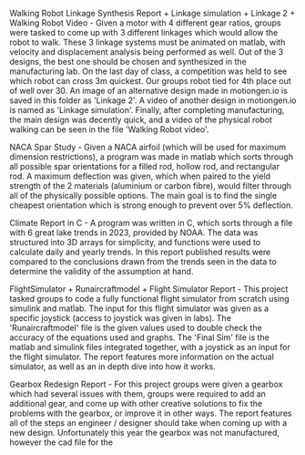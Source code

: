 Walking Robot Linkage Synthesis Report + Linkage simulation + Linkage 2 + Walking Robot Video - Given a motor with 4 different gear ratios, groups were tasked to come up with 3 different linkages which would allow the robot to walk. These 3 linkage systems must be animated on matlab, with velocity and displacement analysis being performed as well. Out of the 3 designs, the best one should be chosen and synthesized in the manufacturing lab. On the last day of class, a competition was held to see which robot can cross 3m quickest. Our groups robot tied for 4th place out of well over 30. An image of an alternative design made in motiongen.io is saved in this folder as 'Linkage 2'. A video of another design in motiongen.io is named as 'Linkage simulation'. Finally, after completing manufacturing, the main design was decently quick, and a video of the physical robot walking can be seen in the file 'Walking Robot video'.

NACA Spar Study - Given a NACA airfoil (which will be used for maximum dimension restrictions), a program was made in matlab which sorts through all possible spar orientations for a filled rod, hollow rod, and rectangular rod. A maximum deflection was given, which when paired to the yield strength of the 2 materials (aluminium or carbon fibre), would filter through all of the physically possible options. The main goal is to find the single cheapest orientation which is strong enough to prevent over 5% deflection. 

Climate Report in C - A program was written in C, which sorts through a file with 6 great lake trends in 2023, provided by NOAA. The data was structured into 3D arrays for simplicity, and functions were used to calculate daily and yearly trends. In this report published results were compared to the conclusions drawn from the trends seen in the data to determine the validity of the assumption at hand.

FlightSimulator + Runaircraftmodel + Flight Simulator Report - This project tasked groups to code a fully functional flight simulator from scratch using simulink and matlab. The input for this flight simulator was given as a specific joystick (access to joystick was given in labs). The 'Runaircraftmodel' file is the given values used to double check the accuracy of the equations used and graphs. The 'Final Sim' file is the matlab and simulink files integrated together, with a joystick as an input for the flight simulator. The report features more information on the actual simulator, as well as an in depth dive into how it works.

Gearbox Redesign Report - For this project groups were given a gearbox which had several issues with them, groups were required to add an additional gear, and come up with other creative solutions to fix the problems with the gearbox, or improve it in other ways. The report features all of the steps an engineer / designer should take when coming up with a new design. Unfortunately this year the gearbox was not manufactured, however the cad file for the 
